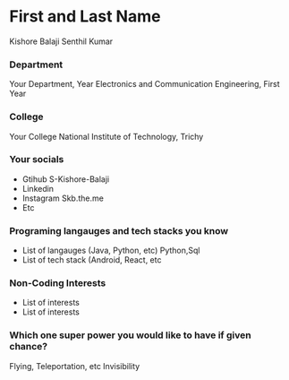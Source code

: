 # First and Last Name
Kishore Balaji Senthil Kumar
### Department
Your Department, Year
Electronics and Communication Engineering, First Year
### College
Your College
National Institute of Technology, Trichy
### Your socials
- Gtihub S-Kishore-Balaji
- Linkedin
- Instagram Skb.the.me
- Etc

### Programing langauges and tech stacks you know
- List of langauges (Java, Python, etc) 
Python,Sql
- List of tech stack (Android, React, etc

### Non-Coding Interests
- List of interests
- List of interests

### Which one super power you would like to have if given chance?
Flying, Teleportation, etc 
Invisibility
